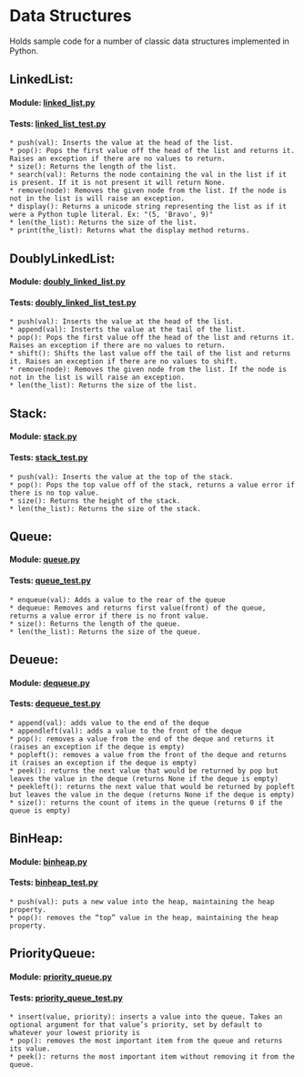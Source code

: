 # Data Structures
Holds sample code for a number of classic data structures implemented in Python.

## LinkedList:
#### Module: [linked_list.py](linked_list.py)
#### Tests: [linked_list_test.py](linked_list_test.py)
    * push(val): Inserts the value at the head of the list.
    * pop(): Pops the first value off the head of the list and returns it. Raises an exception if there are no values to return.
    * size(): Returns the length of the list.
    * search(val): Returns the node containing the val in the list if it is present. If it is not present it will return None.
    * remove(node): Removes the given node from the list. If the node is not in the list is will raise an exception.
    * display(): Returns a unicode string representing the list as if it were a Python tuple literal. Ex: "(5, 'Bravo', 9)"
    * len(the_list): Returns the size of the list.
    * print(the_list): Returns what the display method returns.

## DoublyLinkedList:
#### Module: [doubly_linked_list.py](doubly_linked_list.py)
#### Tests: [doubly_linked_list_test.py](doubly_linked_list_test.py)
    * push(val): Inserts the value at the head of the list.
    * append(val): Insterts the value at the tail of the list.
    * pop(): Pops the first value off the head of the list and returns it. Raises an exception if there are no values to return.
    * shift(): Shifts the last value off the tail of the list and returns it. Raises an exception if there are no values to shift.
    * remove(node): Removes the given node from the list. If the node is not in the list is will raise an exception.
    * len(the_list): Returns the size of the list.
    
## Stack:
#### Module: [stack.py](stack.py)
#### Tests: [stack_test.py](stack_test.py)
    * push(val): Inserts the value at the top of the stack.
    * pop(): Pops the top value off of the stack, returns a value error if there is no top value.
    * size(): Returns the height of the stack.
    * len(the_list): Returns the size of the stack.

## Queue:
#### Module: [queue.py](que_.py)
#### Tests: [queue_test.py](que_test.py)
    * enqueue(val): Adds a value to the rear of the queue
    * dequeue: Removes and returns first value(front) of the queue, returns a value error if there is no front value.
    * size(): Returns the length of the queue.
    * len(the_list): Returns the size of the queue.

## Deueue:
#### Module: [dequeue.py](deque.py)
#### Tests: [dequeue_test.py](deque_test.py)
    * append(val): adds value to the end of the deque
    * appendleft(val): adds a value to the front of the deque
    * pop(): removes a value from the end of the deque and returns it (raises an exception if the deque is empty)
    * popleft(): removes a value from the front of the deque and returns it (raises an exception if the deque is empty)
    * peek(): returns the next value that would be returned by pop but leaves the value in the deque (returns None if the deque is empty)
    * peekleft(): returns the next value that would be returned by popleft but leaves the value in the deque (returns None if the deque is empty)
    * size(): returns the count of items in the queue (returns 0 if the queue is empty)

## BinHeap:
#### Module: [binheap.py](binheap.py)
#### Tests: [binheap_test.py](binheap_test.py)
    * push(val): puts a new value into the heap, maintaining the heap property.
    * pop(): removes the “top” value in the heap, maintaining the heap property.

## PriorityQueue:
#### Module: [priority_queue.py](priority_queue.py)
#### Tests: [priority_queue_test.py](priority_queue_test.py)
    * insert(value, priority): inserts a value into the queue. Takes an optional argument for that value’s priority, set by default to whatever your lowest priority is
    * pop(): removes the most important item from the queue and returns its value.
    * peek(): returns the most important item without removing it from the queue.